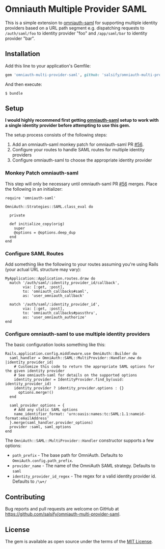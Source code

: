 # Omniauth Multiple Provider SAML

This is a simple extension to [omniauth-saml](https://github.com/PracticallyGreen/omniauth-saml) for supporting multiple identity providers based on a URL path segment e.g. dispatching requests to `/auth/saml/foo` to identity provider "foo" and `/app/saml/bar` to identity provider "bar".

## Installation

Add this line to your application's Gemfile:

```ruby
gem 'omniauth-multi-provider-saml', github: 'salsify/omniauth-multi-provider-saml'
```

And then execute:

    $ bundle

## Setup

**I would highly recommend first getting [omniauth-saml](https://github.com/PracticallyGreen/omniauth-saml) setup to work with a single identity provider before attempting to use this gem.** 

The setup process consists of the following steps:

1. Add an omniauth-saml monkey patch for omniauth-saml PR [#56](https://github.com/PracticallyGreen/omniauth-saml/pull/56).
1. Configure your routes to handle SAML routes for multiple identity providers
1. Configure omniauth-saml to choose the appropriate identity provider

### Monkey Patch omniauth-saml

This step will only be necessary until omniauth-saml PR [#56](https://github.com/PracticallyGreen/omniauth-saml/pull/56) merges. Place the following in an initializer:

```
require 'omniauth-saml'

OmniAuth::Strategies::SAML.class_eval do

  private

  def initialize_copy(orig)
    super
    @options = @options.deep_dup
  end
end
```

### Configure SAML Routes

Add something like the following to your routes assuming you're using Rails (your actual URL structure may vary):

```
MyApplication::Application.routes.draw do
  match '/auth/saml/:identity_provider_id/callback',
        via: [:get, :post],
        to: 'omniauth_callbacks#saml',
        as: 'user_omniauth_callback'

  match '/auth/saml/:identity_provider_id',
        via: [:get, :post],
        to: 'omniauth_callbacks#passthru',
        as: 'user_omniauth_authorize'
end
```

### Configure omniauth-saml to use multiple identity providers

The basic configuration looks something like this:

```
Rails.application.config.middleware.use OmniAuth::Builder do
  saml_handler = OmniAuth::SAML::MultiProvider::Handler.new do |identity_provider_id|
    # Customize this code to return the appropriate SAML options for the given identity provider
    # See omniauth-saml for details on the supported options
    identity_provider = IdentityProvider.find_by(uuid: identity_provider_id)
    identity_provider ? identity_provider.options : {}
      options.merge!()
  end
  
  saml_provider_options = {
    # Add any static SAML options
    name_identifier_format: 'urn:oasis:names:tc:SAML:1.1:nameid-format:emailAddress'
  }.merge(saml_handler.provider_options)
  provider :saml, saml_options
end
```
The `OmniAuth::SAML::MultiProvider::Handler` constructor supports a few options:
* `path_prefix` - The base path for OmniAuth. Defaults to `OmniAuth.config.path_prefix`.
* `provider_name` - The name of the OmniAuth SAML strategy. Defaults to `saml`
* `identity_provider_id_regex` - The regex for a valid identity provider id. Defaults to `/\w+/`

## Contributing

Bug reports and pull requests are welcome on GitHub at https://github.com/salsify/omniauth-multi-provider-saml.


## License

The gem is available as open source under the terms of the [MIT License](http://opensource.org/licenses/MIT).

